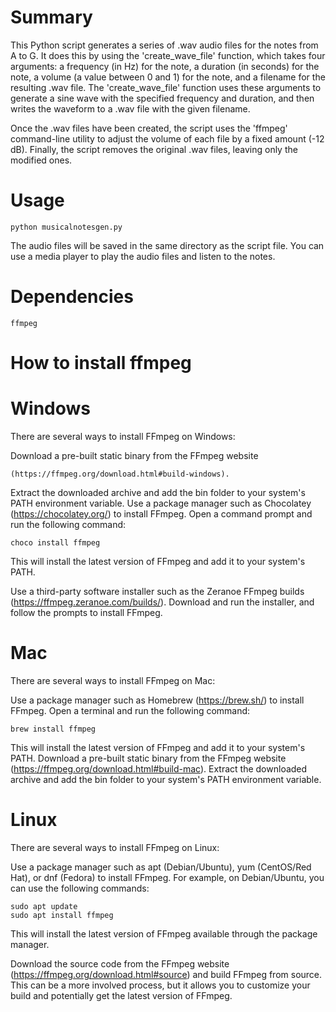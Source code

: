 # Summary

This Python script generates a series of .wav audio files for the notes from A to G. It does this by using the 'create_wave_file' function, which takes four arguments: a frequency (in Hz) for the note, a duration (in seconds) for the note, a volume (a value between 0 and 1) for the note, and a filename for the resulting .wav file. The 'create_wave_file' function uses these arguments to generate a sine wave with the specified frequency and duration, and then writes the waveform to a .wav file with the given filename.

Once the .wav files have been created, the script uses the 'ffmpeg' command-line utility to adjust the volume of each file by a fixed amount (-12 dB). Finally, the script removes the original .wav files, leaving only the modified ones.

# Usage

    python musicalnotesgen.py


The audio files will be saved in the same directory as the script file. You can use a media player to play the audio files and listen to the notes.

# Dependencies

    ffmpeg

# How to install ffmpeg

# Windows
There are several ways to install FFmpeg on Windows:

Download a pre-built static binary from the FFmpeg website

    (https://ffmpeg.org/download.html#build-windows).

Extract the downloaded archive and add the bin folder to your system's PATH environment variable.
Use a package manager such as Chocolatey (https://chocolatey.org/) to install FFmpeg. Open a command prompt and run the following command:

    choco install ffmpeg

This will install the latest version of FFmpeg and add it to your system's PATH.

Use a third-party software installer such as the Zeranoe FFmpeg builds (https://ffmpeg.zeranoe.com/builds/). Download and run the installer, and follow the prompts to install FFmpeg.

# Mac
There are several ways to install FFmpeg on Mac:

Use a package manager such as Homebrew (https://brew.sh/) to install FFmpeg. Open a terminal and run the following command:

    brew install ffmpeg

This will install the latest version of FFmpeg and add it to your system's PATH.
Download a pre-built static binary from the FFmpeg website (https://ffmpeg.org/download.html#build-mac). Extract the downloaded archive and add the bin folder to your system's PATH environment variable.

# Linux
There are several ways to install FFmpeg on Linux:

Use a package manager such as apt (Debian/Ubuntu), yum (CentOS/Red Hat), or dnf (Fedora) to install FFmpeg. For example, on Debian/Ubuntu, you can use the following commands:

    sudo apt update
    sudo apt install ffmpeg

This will install the latest version of FFmpeg available through the package manager.

Download the source code from the FFmpeg website (https://ffmpeg.org/download.html#source) and build FFmpeg from source. This can be a more involved process, but it allows you to customize your build and potentially get the latest version of FFmpeg.
